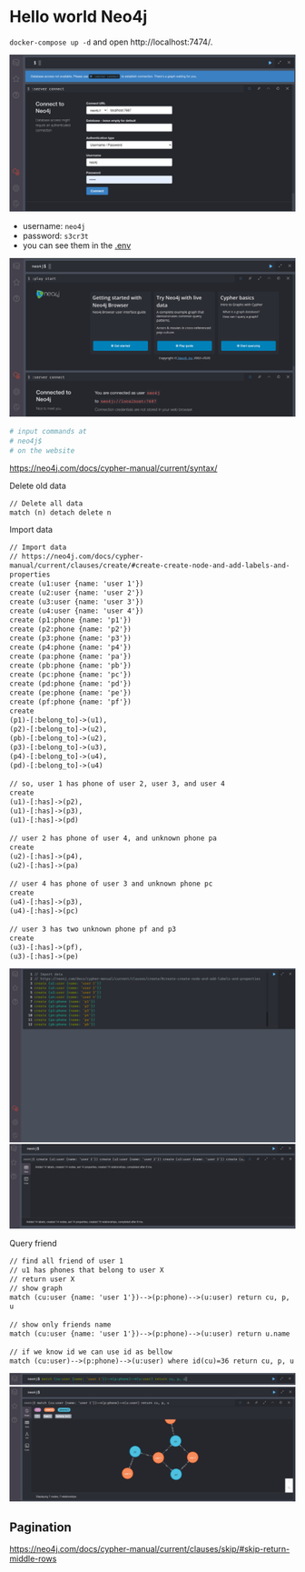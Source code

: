 # Hello world Neo4j

`docker-compose up -d` and open http://localhost:7474/.

![home](docs/Screen%20Shot%202021-06-13%20at%2015.49.13.png)

- username: `neo4j`
- password: `s3cr3t`
- you can see them in the [.env](.env)

![after-login](docs/Screen%20Shot%202021-06-13%20at%2015.52.10.png)

```bash
# input commands at
# neo4j$
# on the website
```

https://neo4j.com/docs/cypher-manual/current/syntax/

Delete old data

```cypher
// Delete all data
match (n) detach delete n
```

Import data

```cypher
// Import data
// https://neo4j.com/docs/cypher-manual/current/clauses/create/#create-create-node-and-add-labels-and-properties
create (u1:user {name: 'user 1'})
create (u2:user {name: 'user 2'})
create (u3:user {name: 'user 3'})
create (u4:user {name: 'user 4'})
create (p1:phone {name: 'p1'})
create (p2:phone {name: 'p2'})
create (p3:phone {name: 'p3'})
create (p4:phone {name: 'p4'})
create (pa:phone {name: 'pa'})
create (pb:phone {name: 'pb'})
create (pc:phone {name: 'pc'})
create (pd:phone {name: 'pd'})
create (pe:phone {name: 'pe'})
create (pf:phone {name: 'pf'})
create
(p1)-[:belong_to]->(u1),
(p2)-[:belong_to]->(u2),
(pb)-[:belong_to]->(u2),
(p3)-[:belong_to]->(u3),
(p4)-[:belong_to]->(u4),
(pd)-[:belong_to]->(u4)

// so, user 1 has phone of user 2, user 3, and user 4
create
(u1)-[:has]->(p2),
(u1)-[:has]->(p3),
(u1)-[:has]->(pd)

// user 2 has phone of user 4, and unknown phone pa
create
(u2)-[:has]->(p4),
(u2)-[:has]->(pa)

// user 4 has phone of user 3 and unknown phone pc
create
(u4)-[:has]->(p3),
(u4)-[:has]->(pc)

// user 3 has two unknown phone pf and p3
create
(u3)-[:has]->(pf),
(u3)-[:has]->(pe)
```

![import data](./docs/Screen%20Shot%202021-06-13%20at%2016.02.29.png)
![import data success](./docs/Screen%20Shot%202021-06-13%20at%2016.02.42.png)

Query friend

```cypher
// find all friend of user 1
// u1 has phones that belong to user X
// return user X
// show graph
match (cu:user {name: 'user 1'})-->(p:phone)-->(u:user) return cu, p, u

// show only friends name
match (cu:user {name: 'user 1'})-->(p:phone)-->(u:user) return u.name

// if we know id we can use id as bellow
match (cu:user)-->(p:phone)-->(u:user) where id(cu)=36 return cu, p, u
```

![query friends](./docs/Screen%20Shot%202021-06-13%20at%2016.03.01.png)
![query friends success](./docs/Screen%20Shot%202021-06-13%20at%2016.03.16.png)

## Pagination

https://neo4j.com/docs/cypher-manual/current/clauses/skip/#skip-return-middle-rows
